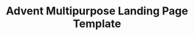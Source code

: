 ---
layout: default
title: Advent Multipurpose Landing Page Template
keywords: "Advent HTML Template, Advent Landing Page, Landing Page Template"
description: Advent Multipurpose Landing Page Template
permalink: /
hero:
  enable: "true"
  BGimage: "./assets/images/pixy-half.png"
  image: "assets/images/01.png"
  text: "Please arrange <span>concert tickets</span>"
  ButtonText1: "White paper"
  Buttonurl1: ""
  ButtonText2: "Blue paper"
  Buttonurl2: ""
clients:
  enable: "true"
  images:
   - image: "assets/logos/client1.png"
   - image: "assets/logos/client2.png"
   - image: "assets/logos/client3.png"
pitch:
  enable: "true"
  title: "What is the Pixy Network?"
  info: "The Pixy Network is a network for automated concierge services. The concierge industry has an annual turn over of $5 bn yet remains terribly outdated. We are here to change  
         this."
  pitchs:
   - icon: "ion-android-arrow-dropup-circle"
     heading: "Event packages"
     desc: "No delay in the realtime statistics and demographics, what you see is what exactly happening. You will have to try to believe it."
   - icon: "ion-cube"
     heading: "Responsive Design"
     desc: "Access your dashboard on all devices and enjoy the responsiveness. Though you wouldn't risk using it on mobile, we gave it anyway."
   - icon: "ion-android-notifications"
     heading: "Push Notifications"
     desc: "Send instant push messages and notifications to your customers who are online in real time. This is one hell of a feature isn't it."
appFeatures:
  enable: "true"
  title: "Features and Details"
  info: "Tell people some damn good features, specifications or interesting facts about your <br class='hidden-xs'> product or app here in this beautiful section."
  image: "assets/images/03.png"
  featuresLeft:
   - icon: "ion-xbox"
     heading: "Arrange Events"
     desc: "With our partnership with Eventbrite, we provide a reference implementation of selling events on the Pixy Network."
   - icon: "ion-social-dropbox"
     heading: "Package Deals"
     desc: "Using the unique Synergetic Smart contracts, Pixies on the network can offer you package deals to the benefits of both seller and buyers."
   - icon: "ion-social-instagram-outline"
     heading: "Concierge App"
     desc: "You can download our concierge app for iPhone and Android."
  featuresRight:
   - icon: "ion-social-html5-outline"
     heading: "Lorem Ipsum"
     desc: "Some lorem contetnt to fill the gap and make it look clean and organized."
   - icon: "ion-social-github"
     heading: "Available on Github"
     desc: "You find our smart contracts and reference applications on Github."
   - icon: "ion-steam"
     heading: "Lorem Ipsum"
     desc: "Some lorem contetnt to fill the gap and make it look clean and organized."
featureSub:
  enable: "true"
  BGimage: "assets/images/image-bg.jpg"
  text: "With A1 when you Play the music you'll feel the rhythm of heavens passing through chimes of your freedom."
  btnText: "Buy now"
  btnUrl: "#"
featuresSplit:
  enable: "true"
  image: "assets/images/04.png"
  title: "We make crypto wallets truly smart"
  info: "This section is especially designed to meet the needs of templates other than app. Though you can use it for app landing pages, I don't think you'll need it that much."
  lists:
   - list: "Veres in thi youtrt hyeru likert uoiund."
   - list: "Aenean dictum pharetra nibh, sodales luctus felis."
   - list: "Enim ad minim veniam, quis nostrud exercitation."
   - list: "Heya youl keth istem platev much"
review:
  enable: "true"
  lists:
   - image: "assets/images/icon.png"
     info: "Lorem ipsum dolor sit amet, consectetur adipiscing elit. Integer iaculis quis tellus ac vestibulum.  Etiam fermentum nisl ac venenatis rhoncus."
     name: "Neil Young"
     position: "Vice President Primal Inc"
     stars:
       - star: "ion-star"
       - star: "ion-star"
       - star: "ion-star"
   - image: "assets/images/icon.png"
     info: "Lorem ipsum dolor sit amet, consectetur adipiscing elit. Integer iaculis quis tellus ac vestibulum.  Etiam fermentum nisl ac venenatis rhoncus."
     name: "Kate Abbot"
     position: "President Proton LLC"
     stars:
       - star: "ion-star"
       - star: "ion-star"
       - star: "ion-star"
       - star: "ion-ios-star-half"
   - image: "assets/images/icon.png"
     info: "Lorem ipsum dolor sit amet, consectetur adipiscing elit. Integer iaculis quis tellus ac vestibulum.  Etiam fermentum nisl ac venenatis rhoncus."
     name: "Alice"
     position: "CEO Marga Holdings"
     stars:
       - star: "ion-star"
       - star: "ion-star"
       - star: "ion-star"
       - star: "ion-star"
       - star: "ion-ios-star-half"
   - image: "assets/images/icon.png"
     info: "Lorem ipsum dolor sit amet, consectetur adipiscing elit. Integer iaculis quis tellus ac vestibulum.  Etiam fermentum nisl ac venenatis rhoncus."
     name: "Robert Hammer"
     position: "Chairman Hammer Corp"
     stars:
       - star: "ion-star"
       - star: "ion-star"
       - star: "ion-star"
       - star: "ion-star"
       - star: "ion-star"
   - image: "assets/images/icon.png"
     info: "Lorem ipsum dolor sit amet, consectetur adipiscing elit. Integer iaculis quis tellus ac vestibulum.  Etiam fermentum nisl ac venenatis rhoncus."
     name: "Rita Valentine"
     position: "Primal Inc"
     stars:
       - star: "ion-star"
       - star: "ion-star"
       - star: "ion-star"
       - star: "ion-star"
       - star: "ion-ios-star-half"
pricing:
  enable: "true"
  title: "Our Pricing Plans."
  text: "Our plans are designed to meet the requirements of both beginners <br class='hidden-xs'> and players. Get the right plan that suits you."
  plans:
   - image: "assets/logos/pricing1.png"
     plan: "Freemium Plan"
     rate: "Free"
     info: ""
     buttonText: "Get Plan"
     buttonUrl: ""
     features:
       - feature: "First basic feature"
       - feature: "Second feature goes here"
       - feature: "Any other third feature"
       - feature: "And the last one goes here"
   - image: "assets/logos/pricing2.png"
     plan: "Beginner Plan"
     rate: "$19.99"
     info: "Pay only for what you use. Flexible <br class='hidden-xs'> payment options."
     buttonText: "Buy Now"
     buttonUrl: ""
     features:
       - feature: "First premium feature"
       - feature: "Second premium one goes here"
       - feature: "Third premium feature here"
       - feature: "Final premium feature"
   - image: "assets/logos/pricing3.png"
     plan: "Premium Plan"
     rate: "$19.99"
     info: ""
     buttonText: "Buy Now"
     buttonUrl: ""
     features:
       - feature: "First premium feature"
       - feature: "Second premium one goes here"
       - feature: "Third premium feature here"
       - feature: "Final premium feature"
subscribe:
  enable: "true"
  lists:
   - image: "assets/images/icon.png"
     info: "Lorem ipsum dolor sit amet, consectetur adipiscing elit. Integer iaculis quis tellus ac vestibulum.  Etiam fermentum nisl ac venenatis rhoncus."
     name: "Neil Young"
     position: "Vice President Primal Inc"
---